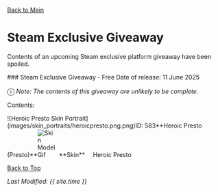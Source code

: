 [Back to Main](index.md)

# Steam Exclusive Giveaway

Contents of an upcoming Steam exclusive platform giveaway have been spoiled.

<div markdown="1" class="abilityBorder"><div markdown="1" class="abilityBorderInner">
### Steam Exclusive Giveaway - Free  
Date of release: 11 June 2025

<span style="font-size:1.2em;">ⓘ</span> *Note: The contents of this giveaway are unlikely to be complete.*

Contents:

<span class="premiumsTableRow">
    <span class="premiumsTableItem">
        <span class="emergenceShopTableIcon">
            <span class="tooltipHolder">![Heroic Presto Skin Portrait](images/skin_portraits/heroicpresto.png.png)<span class="itemTooltipContents">ID: 583**Heroic Presto (Presto)**<img src="images/skin_portraits/heroicpresto.gif" alt="Skin  Model Gif" style="width:auto;height:auto;max-width:min-content;max-height:100%"></span></span>
        </span>
        <span class="emergenceShopTableTextColumn">
            <span style="margin-left:5px">**Skin**</span>
            <span style="margin-left:15px">Heroic Presto</span>
        </span>
    </span>
</span>
</div></div>

[Back to Top](#top)

*Last Modified: {{ site.time }}*